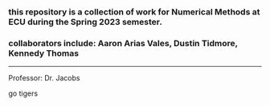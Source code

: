 ### this repository is a collection of work for Numerical Methods at ECU during the Spring 2023 semester. 

### collaborators include: Aaron Arias Vales, Dustin Tidmore, Kennedy Thomas
----------------------------

Professor: Dr. Jacobs



go tigers
